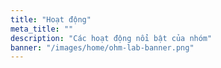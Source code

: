 ```yaml
---
title: "Hoạt động"
meta_title: ""
description: "Các hoạt động nổi bật của nhóm"
banner: "/images/home/ohm-lab-banner.png"
---
```

